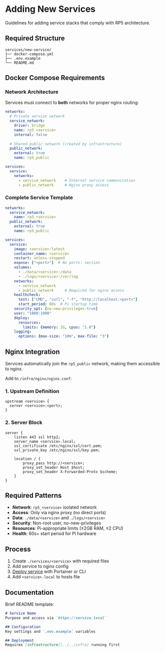 # Adding New Services

Guidelines for adding service stacks that comply with RP5 architecture.

## Required Structure

```
services/new-service/
├── docker-compose.yml
├── .env.example  
└── README.md
```

## Docker Compose Requirements

### Network Architecture
Services must connect to **both** networks for proper nginx routing:

```yaml
networks:
  # Private service network
  service_network:
    driver: bridge
    name: rp5_<service>
    internal: false
  
  # Shared public network (created by infrastructure)
  public_network:
    external: true
    name: rp5_public

services:
  service:
    networks:
      - service_network    # Internal service communication
      - public_network     # Nginx proxy access
```

### Complete Service Template

```yaml
networks:
  service_network:
    name: rp5_<service>
  public_network:
    external: true
    name: rp5_public

services:
  service:
    image: <service>:latest
    container_name: <service>
    restart: unless-stopped
    expose: ["<port>"]  # No ports: section
    volumes:
      - ./data/<service>:/data
      - ./logs/<service>:/var/log
    networks: 
      - service_network
      - public_network     # Required for nginx access
    healthcheck:
      test: ["CMD", "curl", "-f", "http://localhost:<port>"]
      start_period: 60s  # Pi startup time
    security_opt: [no-new-privileges:true]
    user: "1000:1000"
    deploy:
      resources:
        limits: {memory: 1G, cpus: "1.0"}
    logging:
      options: {max-size: "10m", max-file: "3"}
```

## Nginx Integration

Services automatically join the `rp5_public` network, making them accessible to nginx.

Add to `/infra/nginx/nginx.conf`:

### 1. Upstream Definition
```nginx
upstream <service> { 
  server <service>:<port>; 
}
```

### 2. Server Block
```nginx
server {
    listen 443 ssl http2;
    server_name <service>.local;
    ssl_certificate /etc/nginx/ssl/cert.pem;
    ssl_private_key /etc/nginx/ssl/key.pem;
    
    location / {
        proxy_pass http://<service>;
        proxy_set_header Host $host;
        proxy_set_header X-Forwarded-Proto $scheme;
    }
}
```

## Required Patterns

- **Network**: `rp5_<service>` isolated network
- **Access**: Only via nginx proxy (no direct ports)
- **Data**: `./data/<service>` and `./logs/<service>`
- **Security**: Non-root user, no-new-privileges
- **Resources**: Pi-appropriate limits (≤2GB RAM, ≤2 CPU)
- **Health**: 60s+ start period for Pi hardware

## Process
1. Create `./services/<service>` with required files
1. Add service to nginx config
2. [Deploy service](./setup.md#2-deploy-service-stacks) with Portainer or CLI
3. Add `<service>.local` to hosts file

## Documentation

Brief README template:
```markdown
# Service Name
Purpose and access via `https://service.local`

## Configuration  
Key settings and `.env.example` variables

## Deployment
Requires [infrastructure](../../infra) running first
```